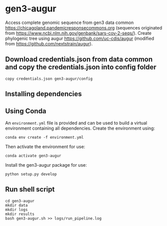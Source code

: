 # gen3-augur
Access complete genomic sequence from gen3 data common https://chicagoland.pandemicresponsecommons.org (sequences originated from https://www.ncbi.nlm.nih.gov/genbank/sars-cov-2-seqs/). Create phylogenic tree using augur https://github.com/uc-cdis/augur (modified from https://github.com/nextstrain/augur).

## Download credentials.json from data common and copy the credentials.json into config folder
```
copy credentials.json gen3-augur/config
```

## Installing dependencies
## Using Conda
An `environment.yml` file is provided and can be used to build a virtual environment containing all dependencies. Create the environment using:
```
conda env create -f environment.yml
```
Then activate the environment for use:
```
conda activate gen3-augur
```

Install the gen3-augur package for use:
```
python setup.py develop
```

## Run shell script
```
cd gen3-augur
mkdir data
mkdir logs
mkdir results
bash gen3-augur.sh >> logs/run_pipeline.log
```
